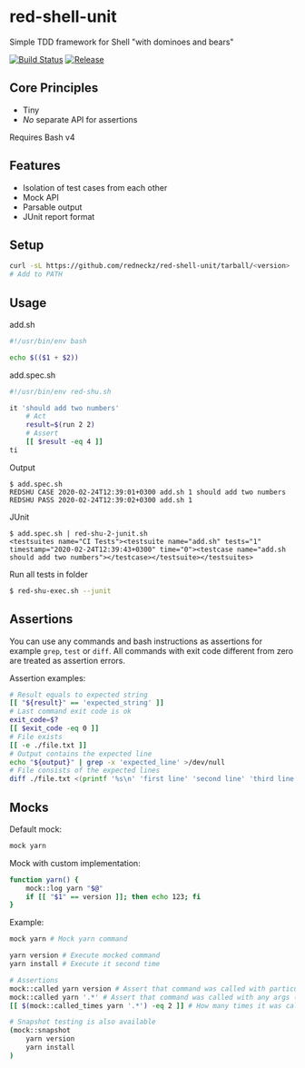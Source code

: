 # red-shell-unit

Simple TDD framework for Shell "with dominoes and bears"

[![Build Status][build-image]][build-url]
[![Release][release-image]][release-url]

## Core Principles

* Tiny
* _No_ separate API for assertions

Requires Bash v4

## Features

* Isolation of test cases from each other
* Mock API
* Parsable output
* JUnit report format

## Setup

```sh
curl -sL https://github.com/redneckz/red-shell-unit/tarball/<version> | tar -xzv
# Add to PATH
```

## Usage

add.sh
```sh
#!/usr/bin/env bash

echo $(($1 + $2))
```

add.spec.sh
```sh
#!/usr/bin/env red-shu.sh

it 'should add two numbers'
    # Act
    result=$(run 2 2)
    # Assert
    [[ $result -eq 4 ]]
ti
```

Output
```
$ add.spec.sh
REDSHU CASE 2020-02-24T12:39:01+0300 add.sh 1 should add two numbers
REDSHU PASS 2020-02-24T12:39:02+0300 add.sh 1
```

JUnit
```
$ add.spec.sh | red-shu-2-junit.sh
<testsuites name="CI Tests"><testsuite name="add.sh" tests="1" timestamp="2020-02-24T12:39:43+0300" time="0"><testcase name="add.sh should add two numbers"></testcase></testsuite></testsuites>
```

Run all tests in folder
```sh
$ red-shu-exec.sh --junit
```

## Assertions

You can use any commands and bash instructions as assertions for example `grep`, `test` or `diff`.
All commands with exit code different from zero are treated as assertion errors.

Assertion examples:
```sh
# Result equals to expected string
[[ "${result}" == 'expected_string' ]]
# Last command exit code is ok
exit_code=$?
[[ $exit_code -eq 0 ]]
# File exists
[[ -e ./file.txt ]]
# Output contains the expected line
echo "${output}" | grep -x 'expected_line' >/dev/null
# File consists of the expected lines
diff ./file.txt <(printf '%s\n' 'first line' 'second line' 'third line')
```

## Mocks

Default mock: 
```sh
mock yarn
```

Mock with custom implementation:
```sh
function yarn() {
    mock::log yarn "$@"
    if [[ "$1" == version ]]; then echo 123; fi
}
```

Example:
```sh
mock yarn # Mock yarn command

yarn version # Execute mocked command
yarn install # Execute it second time

# Assertions
mock::called yarn version # Assert that command was called with particular args
mock::called yarn '.*' # Assert that command was called with any args (RegExp)
[[ $(mock::called_times yarn '.*') -eq 2 ]] # How many times it was called

# Snapshot testing is also available
(mock::snapshot
    yarn version
    yarn install
)
```

[build-image]: https://cloud.drone.io/api/badges/redneckz/red-shell-unit/status.svg
[build-url]: https://cloud.drone.io/redneckz/red-shell-unit
[release-image]: https://img.shields.io/github/v/tag/redneckz/red-shell-unit
[release-url]: https://github.com/redneckz/red-shell-unit/releases
